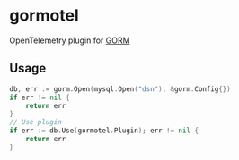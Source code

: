# gormotel

OpenTelemetry plugin for [GORM](https://gorm.io)

## Usage

```go
db, err := gorm.Open(mysql.Open("dsn"), &gorm.Config{})
if err != nil {
    return err
}
// Use plugin
if err := db.Use(gormotel.Plugin); err != nil {
    return err
}
```
